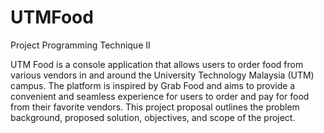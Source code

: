 # UTMFood
Project Programming Technique II

UTM Food is a console application that allows users to order food from various vendors in and 
around the University Technology Malaysia (UTM) campus. The platform is inspired by Grab 
Food and aims to provide a convenient and seamless experience for users to order and pay for 
food from their favorite vendors. This project proposal outlines the problem background, 
proposed solution, objectives, and scope of the project.
